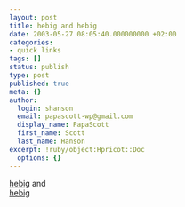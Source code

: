 ```yaml
---
layout: post
title: hebig and hebig
date: 2003-05-27 08:05:40.000000000 +02:00
categories:
- quick links
tags: []
status: publish
type: post
published: true
meta: {}
author:
  login: shanson
  email: papascott-wp@gmail.com
  display_name: PapaScott
  first_name: Scott
  last_name: Hanson
excerpt: !ruby/object:Hpricot::Doc
  options: {}
---
```

<p><a title="map reader" href="http://www.hebig.com/hebig/">hebig</a> and<br />
<a title="driver" href="http://www.hebig.org/blogs/archives/main/001012.php">hebig</a></p>
